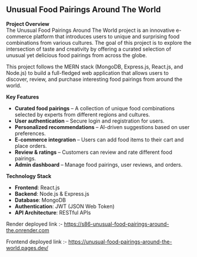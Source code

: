 ## **Unusual Food Pairings Around The World**

**Project Overview**  
The Unusual Food Pairings Around The World project is an innovative e-commerce platform that introduces users to unique and surprising food combinations from various cultures. The goal of this project is to explore the intersection of taste and creativity by offering a curated selection of unusual yet delicious food pairings from across the globe.

This project follows the MERN stack (MongoDB, Express.js, React.js, and Node.js) to build a full-fledged web application that allows users to discover, review, and purchase interesting food pairings from around the world.

**Key Features**  
- **Curated food pairings** – A collection of unique food combinations selected by experts from different regions and cultures.
- **User authentication** – Secure login and registration for users.
- **Personalized recommendations** – AI-driven suggestions based on user preferences.
- **E-commerce integration** – Users can add food items to their cart and place orders.
- **Review & ratings** – Customers can review and rate different food pairings.
- **Admin dashboard** – Manage food pairings, user reviews, and orders.

**Technology Stack**  
- **Frontend**: React.js
- **Backend**: Node.js & Express.js
- **Database**: MongoDB
- **Authentication**: JWT (JSON Web Token)
- **API Architecture**: RESTful APIs


Render deployed link :- https://s86-unusual-food-pairings-around-the.onrender.com

Frontend deployed link :- https://unusual-food-pairings-around-the-world.pages.dev/
